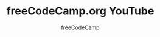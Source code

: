 ---
title: "freeCodeCamp.org YouTube"
description: "Full-length programming courses (4-20 hours) covering web dev, Python, data science, ML with hands-on projects."
topic: "YouTube Channels"
category: youtube
author: "freeCodeCamp"
url: "https://www.youtube.com/@freecodecamp"
tags: ["web-development", "python", "ml", "full-courses", "projects"]
difficulty: all-levels
format: video
estimatedTime: "Variable"
license: "Creative Commons"
isFree: true
isOpenSource: false
publishedAt: 2025-10-16
featured: true
---